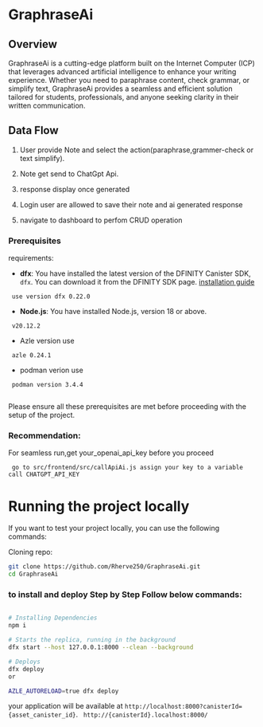 # GraphraseAi


## Overview

GraphraseAi is a cutting-edge platform built on the Internet Computer (ICP) that leverages advanced artificial intelligence to enhance your writing experience. Whether you need to paraphrase content, check grammar, or simplify text, GraphraseAi provides a seamless and efficient solution tailored for students, professionals, and anyone seeking clarity in their written communication.


## Data Flow

1. User provide Note and select the action(paraphrase,grammer-check or text simplify).

2. Note get send to ChatGpt Api.

3. response display once generated

4. Login user are allowed to save their note and ai generated response

5. navigate to dashboard to perfom CRUD operation



### Prerequisites

requirements:

- **dfx**: You have installed the latest version of the DFINITY Canister SDK, `dfx`. You can download it from the DFINITY SDK page. [installation guide](https://demergent-labs.github.io/azle/get_started.html#installation)

 ```
  use version dfx 0.22.0
 ```
- **Node.js**: You have installed Node.js, version 18 or above.
```
 v20.12.2

```
- Azle version use 
 ```
  azle 0.24.1
 ```

 - podman verion use

 ```
  podman version 3.4.4
  
 ```
Please ensure all these prerequisites are met before proceeding with the setup of the project.

### Recommendation:

For seamless run,get your_openai_api_key before you proceed
```
 go to src/frontend/src/callApiAi.js assign your key to a variable call CHATGPT_API_KEY
```


# Running the project locally

If you want to test your project locally, you can use the following commands:

Cloning repo:

```bash
git clone https://github.com/Rherve250/GraphraseAi.git
cd GraphraseAi
```


### to install and deploy Step by Step Follow below commands:

```bash

# Installing Dependencies
npm i

# Starts the replica, running in the background
dfx start --host 127.0.0.1:8000 --clean --background

# Deploys
dfx deploy
or

AZLE_AUTORELOAD=true dfx deploy
```

your application will be available at `http://localhost:8000?canisterId={asset_canister_id}`.
` http://{canisterId}.localhost:8000/`

